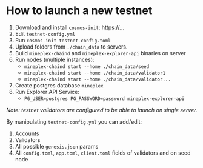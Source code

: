 # How to launch a new testnet

1. Download and install `cosmos-init`: https://...
2. Edit `testnet-config.yml`
3. Run `cosmos-init testnet-config.toml`
4. Upload folders from `./chain_data` to servers.
5. Build `mineplex-chaind` and `mineplex-explorer-api` binaries on server
6. Run nodes (multiple instances):
   - `mineplex-chaind start --home ./chain_data/seed`
   - `mineplex-chaind start --home ./chain_data/validator1`
   - `mineplex-chaind start --home ./chain_data/validator...`
7. Create postgres database `mineplex`
8. Run Explorer API Service:
    - `PG_USER=postgres PG_PASSWORD=password mineplex-explorer-api`

*Note: testnet validators are configured to be able to launch on single server.*

By manipulating `testnet-config.yml` you can add/edit:
1. Accounts
2. Validators
3. All possible `genesis.json` params
4. All `config.toml`, `app.toml`, `client.toml` fields of validators and on seed node